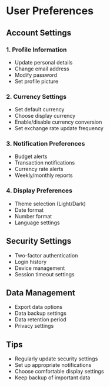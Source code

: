 # User Preferences

## Account Settings

### 1. Profile Information
- Update personal details
- Change email address
- Modify password
- Set profile picture

### 2. Currency Settings
- Set default currency
- Choose display currency
- Enable/disable currency conversion
- Set exchange rate update frequency

### 3. Notification Preferences
- Budget alerts
- Transaction notifications
- Currency rate alerts
- Weekly/monthly reports

### 4. Display Preferences
- Theme selection (Light/Dark)
- Date format
- Number format
- Language settings

## Security Settings
- Two-factor authentication
- Login history
- Device management
- Session timeout settings

## Data Management
- Export data options
- Data backup settings
- Data retention period
- Privacy settings

## Tips
- Regularly update security settings
- Set up appropriate notifications
- Choose comfortable display settings
- Keep backup of important data 